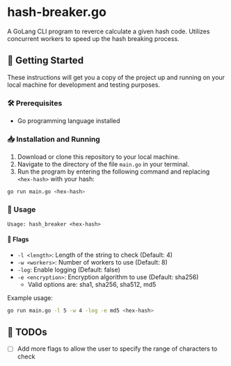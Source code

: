 # hash-breaker.go
A GoLang CLI program to reverce calculate a given hash code. Utilizes concurrent workers to speed up the hash breaking process.

## 🚀 Getting Started

These instructions will get you a copy of the project up and running on your local machine for development and testing purposes.

### 🛠 Prerequisites

- Go programming language installed

### 📥 Installation and Running

1. Download or clone this repository to your local machine.
2. Navigate to the directory of the file `main.go` in your terminal.
3. Run the program by entering the following command and replacing `<hex-hash>` with your hash:

```bash
go run main.go <hex-hash>
```

### 📖 Usage

```plaintext
Usage: hash_breaker <hex-hash>
```

#### 🚩 Flags

- `-l <length>`: Length of the string to check (Default: 4)
- `-w <workers>`: Number of workers to use (Default: 8)
- `-log`: Enable logging (Default: false)
- `-e <encryption>`: Encryption algorithm to use (Default: sha256)
  - Valid options are: sha1, sha256, sha512, md5

Example usage:

```bash
go run main.go -l 5 -w 4 -log -e md5 <hex-hash>
```

## 📝 TODOs

- [ ] Add more flags to allow the user to specify the range of characters to check

